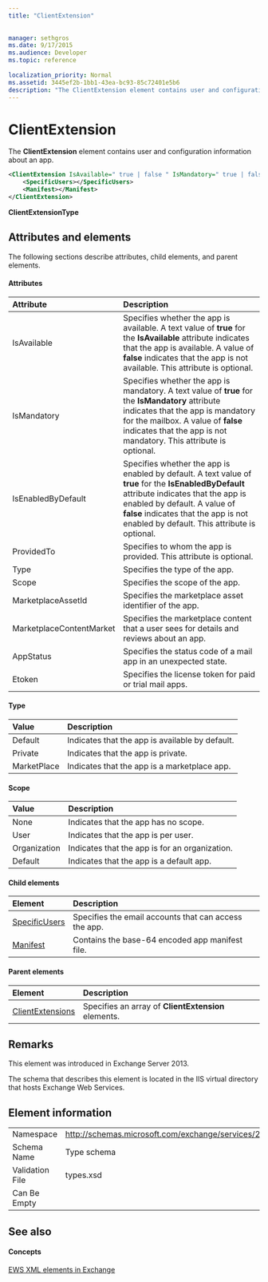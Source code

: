 ```yaml
---
title: "ClientExtension"
 
 
manager: sethgros
ms.date: 9/17/2015
ms.audience: Developer
ms.topic: reference
 
localization_priority: Normal
ms.assetid: 3445ef2b-1bb1-43ea-bc93-85c72401e5b6
description: "The ClientExtension element contains user and configuration information about an app."
---
```


# ClientExtension

The **ClientExtension** element contains user and configuration information about an app. 
  
```XML
<ClientExtension IsAvailable=" true | false " IsMandatory=" true | false " IsEnabledByDefault=" true | false " Type="" Scope="" MarketplaceAssetId="" MarketplaceContentMarket="" AppStatus="" Etoken="">
    <SpecificUsers></SpecificUsers>
    <Manifest></Manifest>
</ClientExtension>
```

 **ClientExtensionType**
## Attributes and elements

The following sections describe attributes, child elements, and parent elements.
  
#### Attributes

|**Attribute**|**Description**|
|:-----|:-----|
|IsAvailable  <br/> |Specifies whether the app is available. A text value of **true** for the **IsAvailable** attribute indicates that the app is available. A value of **false** indicates that the app is not available. This attribute is optional.  <br/> |
|IsMandatory  <br/> |Specifies whether the app is mandatory. A text value of **true** for the **IsMandatory** attribute indicates that the app is mandatory for the mailbox. A value of **false** indicates that the app is not mandatory. This attribute is optional.  <br/> |
|IsEnabledByDefault  <br/> |Specifies whether the app is enabled by default. A text value of **true** for the **IsEnabledByDefault** attribute indicates that the app is enabled by default. A value of **false** indicates that the app is not enabled by default. This attribute is optional.  <br/> |
|ProvidedTo  <br/> |Specifies to whom the app is provided. This attribute is optional.  <br/> |
|Type  <br/> |Specifies the type of the app.  <br/> |
|Scope  <br/> |Specifies the scope of the app.  <br/> |
|MarketplaceAssetId  <br/> |Specifies the marketplace asset identifier of the app.  <br/> |
|MarketplaceContentMarket  <br/> |Specifies the marketplace content that a user sees for details and reviews about an app.  <br/> |
|AppStatus  <br/> |Specifies the status code of a mail app in an unexpected state.  <br/> |
|Etoken  <br/> |Specifies the license token for paid or trial mail apps.  <br/> |
   
#### Type

|**Value**|**Description**|
|:-----|:-----|
|Default  <br/> |Indicates that the app is available by default.  <br/> |
|Private  <br/> |Indicates that the app is private.  <br/> |
|MarketPlace  <br/> |Indicates that the app is a marketplace app.  <br/> |
   
#### Scope

|**Value**|**Description**|
|:-----|:-----|
|None  <br/> |Indicates that the app has no scope.  <br/> |
|User  <br/> |Indicates that the app is per user.  <br/> |
|Organization  <br/> |Indicates that the app is for an organization.  <br/> |
|Default  <br/> |Indicates that the app is a default app.  <br/> |
   
#### Child elements

|**Element**|**Description**|
|:-----|:-----|
|[SpecificUsers](specificusers.md) <br/> |Specifies the email accounts that can access the app.  <br/> |
|[Manifest](manifest.md) <br/> |Contains the base-64 encoded app manifest file.  <br/> |
   
#### Parent elements

|**Element**|**Description**|
|:-----|:-----|
|[ClientExtensions](clientextensions.md) <br/> |Specifies an array of **ClientExtension** elements.  <br/> |
   
## Remarks

This element was introduced in Exchange Server 2013.
  
The schema that describes this element is located in the IIS virtual directory that hosts Exchange Web Services.
  
## Element information

|||
|:-----|:-----|
|Namespace  <br/> |http://schemas.microsoft.com/exchange/services/2006/types  <br/> |
|Schema Name  <br/> |Type schema  <br/> |
|Validation File  <br/> |types.xsd  <br/> |
|Can Be Empty  <br/> ||
   
## See also

#### Concepts

[EWS XML elements in Exchange](ews-xml-elements-in-exchange.md)

